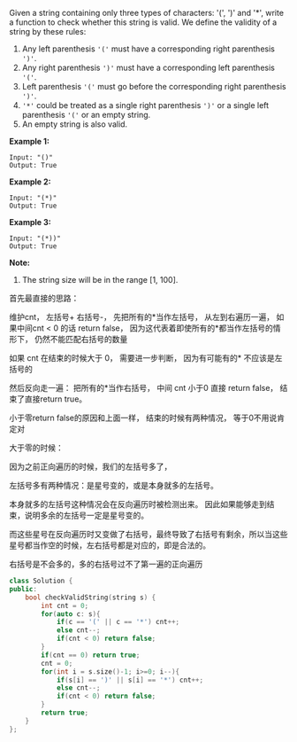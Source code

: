 Given a string containing only three types of characters: '(', ')' and '*', write a function to check whether this string is valid. We define the validity of a string by these rules:

1. Any left parenthesis `'('` must have a corresponding right parenthesis `')'`.
2. Any right parenthesis `')'` must have a corresponding left parenthesis `'('`.
3. Left parenthesis `'('` must go before the corresponding right parenthesis `')'`.
4. `'*'` could be treated as a single right parenthesis `')'` or a single left parenthesis `'('` or an empty string.
5. An empty string is also valid.



**Example 1:**

```
Input: "()"
Output: True
```



**Example 2:**

```
Input: "(*)"
Output: True
```



**Example 3:**

```
Input: "(*))"
Output: True
```



**Note:**

1. The string size will be in the range [1, 100].



首先最直接的思路：

维护cnt， 左括号+ 右括号-， 先把所有的*当作左括号， 从左到右遍历一遍， 如果中间cnt < 0 的话 return false， 因为这代表着即使所有的\*都当作左括号的情形下， 仍然不能匹配右括号的数量

如果 cnt 在结束的时候大于 0， 需要进一步判断， 因为有可能有的* 不应该是左括号的

然后反向走一遍： 把所有的*当作右括号， 中间 cnt 小于0 直接 return false， 结束了直接return true。

小于零return false的原因和上面一样， 结束的时候有两种情况， 等于0不用说肯定对

大于零的时候：

因为之前正向遍历的时候，我们的左括号多了，

左括号多有两种情况：是星号变的，或是本身就多的左括号。

本身就多的左括号这种情况会在反向遍历时被检测出来。 因此如果能够走到结束，说明多余的左括号一定是星号变的。

而这些星号在反向遍历时又变做了右括号，最终导致了右括号有剩余，所以当这些星号都当作空的时候，左右括号都是对应的，即是合法的。

右括号是不会多的，多的右括号过不了第一遍的正向遍历

```c++
class Solution {
public:
    bool checkValidString(string s) {
        int cnt = 0;
        for(auto c: s){
            if(c == '(' || c == '*') cnt++;
            else cnt--;
            if(cnt < 0) return false;
        }
        if(cnt == 0) return true;
        cnt = 0;
        for(int i = s.size()-1; i>=0; i--){
            if(s[i] == ')' || s[i] == '*') cnt++;
            else cnt--;
            if(cnt < 0) return false;
        }
        return true;
    }
};
```



